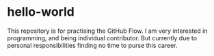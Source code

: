 # hello-world
This repository is for practising the GitHub Flow.
I am very interested in programming, and being individual contributor. But currently due to personal responsibilities finding no time to purse this career.
